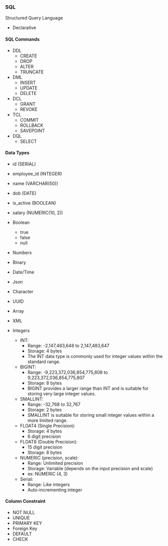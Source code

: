 ### SQL

Structured Query Language

- Declarative

#### SQL Commands

- DDL
  - CREATE
  - DROP
  - ALTER
  - TRUNCATE
- DML
  - INSERT
  - UPDATE
  - DELETE
- DCL
  - GRANT
  - REVOKE
- TCL
  - COMMIT
  - ROLLBACK
  - SAVEPOINT
- DQL
  - SELECT

#### Data Types

- id (SERIAL)
- employee_id (INTEGER)
- name (VARCHAR(50))
- dob (DATE)
- is_active (BOOLEAN)
- salary (NUMERIC(10, 2))

- Boolean
  - true
  - false
  - null
- Numbers
- Binary
- Date/Time
- Json
- Character
- UUID
- Array
- XML
- Integers
  - INT:
    - Range: -2,147,483,648 to 2,147,483,647
    - Storage: 4 bytes
    - The INT data type is commonly used for integer values within the standard range.
  - BIGINT:
    - Range: -9,223,372,036,854,775,808 to 9,223,372,036,854,775,807
    - Storage: 8 bytes
    - BIGINT provides a larger range than INT and is suitable for storing very large integer values.
  - SMALLINT:
    - Range: -32,768 to 32,767
    - Storage: 2 bytes
    - SMALLINT is suitable for storing small integer values within a more limited range.
  - FLOAT4 (Single Precision):
    - Storage: 4 bytes
    - 6 digit precision
  - FLOAT8 (Double Precision):
    - 15 digit precision
    - Storage: 8 bytes
  - NUMERIC (precision, scale):
    - Range: Unlimited precision
    - Storage: Variable (depends on the input precision and scale)
    - ex: NUMERIC (4, 3)
  - Serial:
    - Range: Like integers
    - Auto-incrementing integer

#### Column Constraint

- NOT NULL
- UNIQUE
- PRIMARY KEY
- Foreign Key
- DEFAULT
- CHECK
